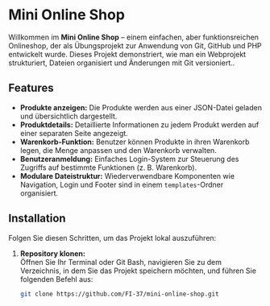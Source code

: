 # Mini Online Shop

Willkommen im **Mini Online Shop** – einem einfachen, aber funktionsreichen Onlineshop, der als Übungsprojekt zur Anwendung von Git, GitHub und PHP entwickelt wurde. Dieses Projekt demonstriert, wie man ein Webprojekt strukturiert, Dateien organisiert und Änderungen mit Git versioniert..

## Features

- **Produkte anzeigen:** Die Produkte werden aus einer JSON-Datei geladen und übersichtlich dargestellt.
- **Produktdetails:** Detaillierte Informationen zu jedem Produkt werden auf einer separaten Seite angezeigt.
- **Warenkorb-Funktion:** Benutzer können Produkte in ihren Warenkorb legen, die Menge anpassen und den Warenkorb verwalten.
- **Benutzeranmeldung:** Einfaches Login-System zur Steuerung des Zugriffs auf bestimmte Funktionen (z. B. Warenkorb).
- **Modulare Dateistruktur:** Wiederverwendbare Komponenten wie Navigation, Login und Footer sind in einem `templates`-Ordner organisiert.

## Installation

Folgen Sie diesen Schritten, um das Projekt lokal auszuführen:

1. **Repository klonen:**  
   Öffnen Sie Ihr Terminal oder Git Bash, navigieren Sie zu dem Verzeichnis, in dem Sie das Projekt speichern möchten, und führen Sie folgenden Befehl aus:
   ```bash
   git clone https://github.com/FI-37/mini-online-shop.git
